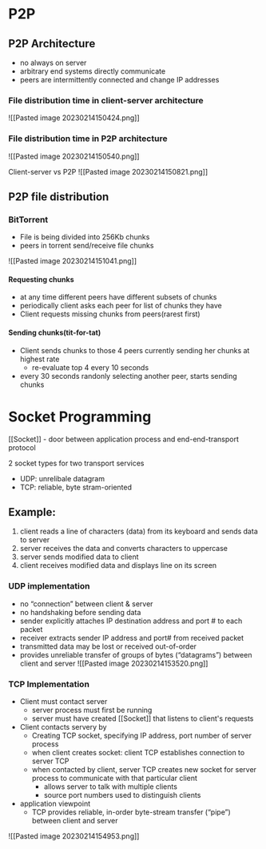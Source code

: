 # P2P 

## P2P Architecture
- no always on server
- arbitrary end systems directly communicate
- peers are intermittently connected and change IP addresses

### File distribution time in client-server architecture
![[Pasted image 20230214150424.png]]

### File distribution time in P2P architecture
![[Pasted image 20230214150540.png]]

Client-server vs P2P
![[Pasted image 20230214150821.png]]

## P2P file distribution 

### BitTorrent 
- File is being divided into 256Kb chunks
- peers in torrent send/receive file chunks

![[Pasted image 20230214151041.png]]

#### Requesting chunks
- at any time different peers have different subsets of chunks
- periodically client asks each peer for list of chunks they have
- Client requests missing chunks from peers(rarest first)

#### Sending chunks(tit-for-tat)
- Client sends chunks to those 4 peers currently sending her chunks at highest rate
	- re-evaluate top 4 every 10 seconds
- every 30 seconds randonly selecting another peer, starts sending chunks 


# Socket Programming

[[Socket]] - door between application process and end-end-transport protocol

2 socket types for two transport services
- UDP: unrelibale datagram
- TCP: reliable, byte stram-oriented

## Example:
1) client reads a line of characters (data) from its keyboard and sends data to server
2) server receives the data and converts characters to uppercase
3) server sends modified data to client
4) client receives modified data and displays line on its screen

### UDP implementation
- no “connection” between client & server
- no handshaking before sending data
- sender explicitly attaches IP destination address and port # to each packet
- receiver extracts sender IP address and port# from received packet
- transmitted data may be lost or received out-of-order
- provides unreliable transfer of groups of bytes (“datagrams”) between client and server
![[Pasted image 20230214153520.png]]

### TCP Implementation
- Client must contact server
	- server process must first be running
	- server must have created [[Socket]] that listens to client's requests 
- Client contacts servery by
	- Creating TCP socket, specifying IP address, port number of server process
	- when client creates socket: client TCP establishes connection to server TCP
	- when contacted by client, server TCP creates new socket for server process to communicate with that particular client
		- allows server to talk with multiple clients
		- source port numbers used to distinguish clients
- application viewpoint
	- TCP provides reliable, in-order byte-stream transfer (“pipe”) between client and server

![[Pasted image 20230214154953.png]]

